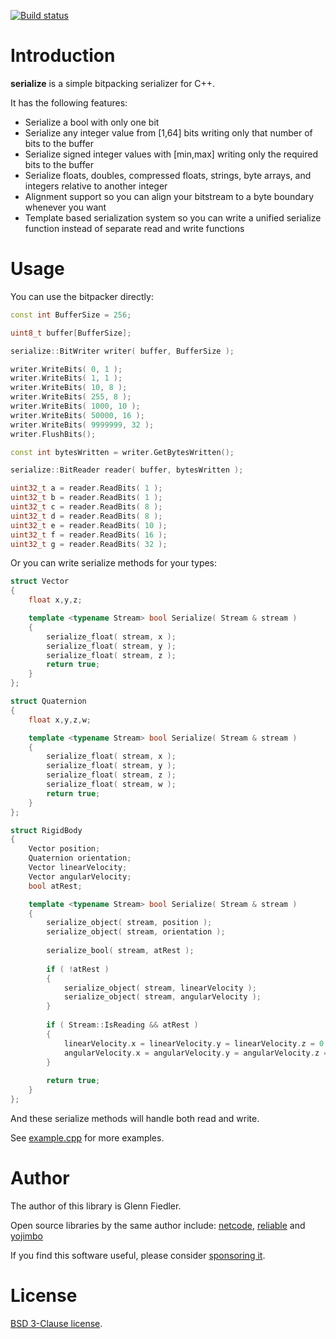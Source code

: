 [![Build status](https://github.com/mas-bandwidth/serialize/workflows/CI/badge.svg)](https://github.com/mas-bandwidth/serialize/actions?query=workflow%3ACI)

# Introduction

**serialize** is a simple bitpacking serializer for C++.

It has the following features:

* Serialize a bool with only one bit
* Serialize any integer value from [1,64] bits writing only that number of bits to the buffer
* Serialize signed integer values with [min,max] writing only the required bits to the buffer
* Serialize floats, doubles, compressed floats, strings, byte arrays, and integers relative to another integer
* Alignment support so you can align your bitstream to a byte boundary whenever you want
* Template based serialization system so you can write a unified serialize function instead of separate read and write functions

# Usage

You can use the bitpacker directly:

```c++
const int BufferSize = 256;

uint8_t buffer[BufferSize];

serialize::BitWriter writer( buffer, BufferSize );

writer.WriteBits( 0, 1 );
writer.WriteBits( 1, 1 );
writer.WriteBits( 10, 8 );
writer.WriteBits( 255, 8 );
writer.WriteBits( 1000, 10 );
writer.WriteBits( 50000, 16 );
writer.WriteBits( 9999999, 32 );
writer.FlushBits();

const int bytesWritten = writer.GetBytesWritten();

serialize::BitReader reader( buffer, bytesWritten );

uint32_t a = reader.ReadBits( 1 );
uint32_t b = reader.ReadBits( 1 );
uint32_t c = reader.ReadBits( 8 );
uint32_t d = reader.ReadBits( 8 );
uint32_t e = reader.ReadBits( 10 );
uint32_t f = reader.ReadBits( 16 );
uint32_t g = reader.ReadBits( 32 );
```

Or you can write serialize methods for your types:

```c++
struct Vector
{
    float x,y,z;

    template <typename Stream> bool Serialize( Stream & stream )
    {
        serialize_float( stream, x );
        serialize_float( stream, y );
        serialize_float( stream, z );
        return true;
    }
};

struct Quaternion
{
    float x,y,z,w;

    template <typename Stream> bool Serialize( Stream & stream )
    {
        serialize_float( stream, x );
        serialize_float( stream, y );
        serialize_float( stream, z );
        serialize_float( stream, w );
        return true;
    }
};

struct RigidBody
{
    Vector position;
    Quaternion orientation;
    Vector linearVelocity;
    Vector angularVelocity;
    bool atRest;

    template <typename Stream> bool Serialize( Stream & stream )
    {
        serialize_object( stream, position );
        serialize_object( stream, orientation );
        
        serialize_bool( stream, atRest );
        
        if ( !atRest )
        {
            serialize_object( stream, linearVelocity );
            serialize_object( stream, angularVelocity );
        }
        
        if ( Stream::IsReading && atRest )
        {
            linearVelocity.x = linearVelocity.y = linearVelocity.z = 0.0;
            angularVelocity.x = angularVelocity.y = angularVelocity.z = 0.0;
        }
        
        return true;
    }
};
```

And these serialize methods will handle both read and write.

See [example.cpp](example.cpp) for more examples.

# Author

The author of this library is Glenn Fiedler.

Open source libraries by the same author include: [netcode](https://github.com/mas-bandwidth/netcode), [reliable](https://github.com/mas-bandwidth/netcode) and [yojimbo](https://github.com/mas-bandwidth/yojimbo)

If you find this software useful, please consider [sponsoring it](https://github.com/sponsors/mas-bandwidth).

# License

[BSD 3-Clause license](https://opensource.org/licenses/BSD-3-Clause).
